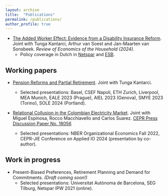 ```yaml
---
layout: archive
title:  "Publications"
permalink: /publications/
author_profile: true
---
```


* [The Added Worker Effect: Evidence from a Disability Insurance Reform](https://doi.org/10.1007/s11150-023-09692-4). Joint with Tunga Kantarci, Arthur van Soest and Jan-Maarten van Sonsbeek. _Review of Economics of the Household (2024)._
  * Policy coverage in Dutch in [Netspar](https://www.netspar.nl/nieuws/hoe-reageren-partners-op-het-wegvallen-van-de-wia-uitkering/) and [ESB](https://esb.nu/partners-van-langdurig-zieken-zijn-meer-gaan-werken-door-invoering-wia/).

Working papers
---- 
* [Pension Reforms and Partial Retirement](/files/JMP.pdf). Joint with Tunga Kantarci.
  * Selected presentations: Basel, CSEF Napoli, ETH Zurich, Liverpool, MEA Munich, EALE 2023 (Prague), AIEL 2023 (Genova), SMYE 2023 (Torino), SOLE 2024 (Portland).

* [Relational Collusion in the Colombian Electricity Market](/files/Bernasconi_et_al_Relational_Collusion_April_2023.pdf). Joint with Miguel Espinosa, Rocco Macchiavello and Carlos Suarez. [CEPR Press Discussion Paper No. 18056](https://cepr.org/publications/dp18056)
  * Selected presentations: NBER Organizational Economics Fall 2022, CEPR-JIE Conference on Applied IO 2024 (presentation by co-author).

Work in progress
----
* Present-Biased Preferences, Retirement Planning and Demand for Commitments. _(Draft coming soon!)_
  * Selected presentations: Universitat Autònoma de Barcelona, SEG Tilburg, Netspar IPW 2021 (online).
